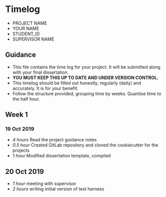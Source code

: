 # Timelog

* PROJECT NAME
* YOUR NAME
* STUDENT_ID
* SUPERVISOR NAME

## Guidance

* This file contains the time log for your project. It will be submitted along with your final dissertation.
* **YOU MUST KEEP THIS UP TO DATE AND UNDER VERSION CONTROL.**
* This timelog should be filled out honestly, regularly (daily) and accurately. It is for *your* benefit.
* Follow the structure provided, grouping time by weeks.  Quantise time to the half hour.

## Week 1

### 19 Oct 2019

* *4 hours* Read the project guidance notes
* *0.5 hour* Created GitLab repository and cloned the cookiecutter for the projects
* *1 hour* Modified dissertation template, compiled  

## 20 Oct 2019

* *1 hour* meeting with supervisor
* *2 hours* writing initial version of test harness
